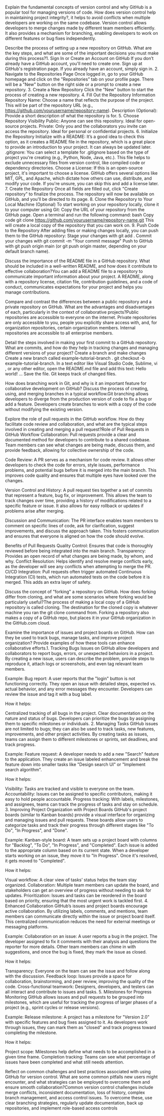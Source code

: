 Explain the fundamental concepts of version control and why GitHub is a popular tool for managing versions of code. How does version control help in maintaining project integrity?, it helps to avoid conflicts when multiple developers are working on the same codebase. Version control allows developers to merge changes made by different team members efficiently. It also provides a mechanism for branching, enabling developers to work on different features or bug fixes independently.

Describe the process of setting up a new repository on GitHub. What are the key steps, and what are some of the important decisions you must make during this process?1. Sign In or Create an Account on GitHub
If you don’t already have a GitHub account, you'll need to create one. Sign up at GitHub's registration page.
If you already have an account, simply sign in.
2. Navigate to the Repositories Page
Once logged in, go to your GitHub homepage and click on the "Repositories" tab on your profile page.
There will be a "New" button on the right side or a prompt to create a new repository.
3. Create a New Repository
Click the "New" button to start the process of creating a new repository.
4. Fill Out the Repository Information
Repository Name: Choose a name that reflects the purpose of the project. This will be part of the repository URL (e.g., https://github.com/yourusername/repository-name).
Description (Optional): Provide a short description of what the repository is for.
5. Choose Repository Visibility
Public: Anyone can see this repository. Ideal for open-source projects.
Private: Only you and the collaborators you invite can access the repository. Ideal for personal or confidential projects.
6. Initialize the Repository
Initialize with a README: It’s a good idea to check this option, as it creates a README file in the repository, which is a great place to provide an introduction to your project. It can always be updated later.
.gitignore: You can select a template for .gitignore based on the type of project you're creating (e.g., Python, Node, Java, etc.). This file helps to exclude unnecessary files from version control, like compiled code or dependency directories.
Choose a License: If this is an open-source project, it's important to choose a license. GitHub offers several options like MIT, GPL, and Apache, which dictate how others can use, distribute, and modify your code. If you're unsure, you can skip this and add a license later.
7. Create the Repository
Once all fields are filled out, click "Create repository" to finalize the process. The repository will now be available on GitHub, and you'll be directed to its page.
8. Clone the Repository to Your Local Machine (Optional)
To start working on your repository locally, clone it to your computer using Git:
Copy the URL of your repository from the GitHub page.
Open a terminal and run the following command:
bash
Copy code
git clone https://github.com/yourusername/repository-name.git
This will create a local copy of the repository that you can work on.
9. Push Code to the Repository
After adding files or making changes locally, you can push them to the GitHub repository:
Stage your changes with git add .
Commit your changes with git commit -m "Your commit message"
Push to GitHub with git push origin main (or git push origin master, depending on your default branch name).


Discuss the importance of the README file in a GitHub repository. What should be included in a well-written README, and how does it contribute to effective collaboration?You can add a README file to a repository to communicate important information about your project. A README, along with a repository license, citation file, contribution guidelines, and a code of conduct, communicates expectations for your project and helps you manage contributions.

Compare and contrast the differences between a public repository and a private repository on GitHub. What are the advantages and disadvantages of each, particularly in the context of collaborative projects?Public repositories are accessible to everyone on the internet. Private repositories are only accessible to you, people you explicitly share access with, and, for organization repositories, certain organization members. Internal repositories are accessible to all enterprise members.



Detail the steps involved in making your first commit to a GitHub repository. What are commits, and how do they help in tracking changes and managing different versions of your project?
Create a branch and make changes
Create a new branch called example-tutorial-branch . git checkout -b example-tutorial-branch.
In a text editor like Visual Studio Code, Sublime, vi , or any other editor, open the README.md file and add this text: Hello world! ...
Save the file.
Git keeps track of changed files.

How does branching work in Git, and why is it an important feature for collaborative development on GitHub? Discuss the process of creating, using, and merging branches in a typical workflow.Git branching allows developers to diverge from the production version of code to fix a bug or add a feature. Developers create branches to work with a copy of the code without modifying the existing version.

Explore the role of pull requests in the GitHub workflow. How do they facilitate code review and collaboration, and what are the typical steps involved in creating and merging a pull request?Role of Pull Requests in GitHub Workflow
Collaboration: Pull requests provide a clear and documented method for developers to contribute to a shared codebase. Team members can see what changes are being made, discuss them, and provide feedback, allowing for collective ownership of the code.

Code Review: A PR serves as a mechanism for code review. It allows other developers to check the code for errors, style issues, performance problems, and potential bugs before it is merged into the main branch. This improves code quality and ensures that multiple eyes have looked over the changes.

Version Control and History: A pull request ties together a set of commits that represent a feature, bug fix, or improvement. This allows the team to track changes over time, providing a history of modifications related to a specific feature or issue. It also allows for easy rollback or updates if problems arise after merging.

Discussion and Communication: The PR interface enables team members to comment on specific lines of code, ask for clarification, suggest improvements, and discuss the approach taken. This fosters communication and ensures that everyone is aligned on how the code should evolve.

Benefits of Pull Requests
Quality Control: Ensures that code is thoroughly reviewed before being integrated into the main branch.
Transparency: Provides an open record of what changes are being made, by whom, and why.
Conflict Resolution: Helps identify and resolve merge conflicts early, as the developer will see any conflicts when attempting to merge the PR.
CI/CD Integration: Pull requests often trigger automated Continuous Integration (CI) tests, which run automated tests on the code before it is merged. This adds an extra layer of safety.

Discuss the concept of "forking" a repository on GitHub. How does forking differ from cloning, and what are some scenarios where forking would be particularly useful?The process of making a local copy of a GitHub repository is called cloning. The destination for the cloned copy is whatever machine you ran the git clone command from. Forking a repository also makes a copy of a GitHub repo, but places it in your GitHub organization in the GitHub.com cloud.

Examine the importance of issues and project boards on GitHub. How can they be used to track bugs, manage tasks, and improve project organization? Provide examples of how these tools can enhance collaborative efforts.1. Tracking Bugs
Issues on GitHub allow developers and collaborators to report bugs, errors, or unexpected behaviors in a project. By creating a new issue, users can describe the problem, provide steps to reproduce it, attach logs or screenshots, and even tag relevant team members.

Example:
Bug report: A user reports that the "login" button is not functioning correctly. They open an issue with detailed steps, expected vs. actual behavior, and any error messages they encounter. Developers can review the issue and tag it with a bug label.

How it helps:

Centralized tracking of all bugs in the project.
Clear documentation on the nature and status of bugs.
Developers can prioritize the bugs by assigning them to specific milestones or individuals.
2. Managing Tasks
GitHub issues are not limited to bugs; they can also be used to track tasks, new features, improvements, and other project activities. By creating tasks as issues, teams can assign them to different milestones or sprints, set deadlines, and track progress.

Example:
Feature request: A developer needs to add a new "Search" feature to the application. They create an issue labeled enhancement and break the feature down into smaller tasks like "Design search UI" or "Implement search algorithm".

How it helps:

Visibility: Tasks are tracked and visible to everyone on the team.
Accountability: Issues can be assigned to specific contributors, making it easy to hold people accountable.
Progress tracking: With labels, milestones, and assignees, teams can track the progress of tasks and stay on schedule.
3. Improving Project Organization with Project Boards
GitHub's project boards (similar to Kanban boards) provide a visual interface for organizing and managing issues and pull requests. These boards allow users to categorize tasks and track their progress through different stages like "To Do", "In Progress", and "Done".

Example:
Kanban-style board: A team sets up a project board with columns for "Backlog", "To Do", "In Progress", and "Completed". Each issue is added to the appropriate column based on its current state. When a developer starts working on an issue, they move it to "In Progress". Once it's resolved, it gets moved to "Completed".

How it helps:

Visual workflow: A clear view of tasks’ status helps the team stay organized.
Collaboration: Multiple team members can update the board, and stakeholders can get an overview of progress without needing to ask for updates.
Prioritization: Issues and tasks can be reordered in the board based on priority, ensuring that the most urgent work is tackled first.
4. Enhanced Collaboration
GitHub’s issues and project boards encourage active collaboration. By utilizing labels, comments, and mentions, team members can communicate directly within the issue or project board itself. This centralized communication reduces the need for external meetings or messaging platforms.

Example:
Collaboration on an issue: A user reports a bug in the project. The developer assigned to fix it comments with their analysis and questions the reporter for more details. Other team members can chime in with suggestions, and once the bug is fixed, they mark the issue as closed.

How it helps:

Transparency: Everyone on the team can see the issue and follow along with the discussion.
Feedback loop: Issues provide a space for collaboration, brainstorming, and peer review, improving the quality of the code.
Cross-functional teamwork: Designers, developers, and testers can all interact and contribute to issues and tasks.
5. Milestones for Progress Monitoring
GitHub allows issues and pull requests to be grouped into milestones, which are useful for tracking the progress of larger phases of a project (e.g., sprint cycles or release versions).

Example:
Release milestone: A project has a milestone for "Version 2.0" with specific features and bug fixes assigned to it. As developers work through issues, they can mark them as "closed" and track progress toward completing the milestone.

How it helps:

Project scope: Milestones help define what needs to be accomplished in a given time frame.
Completion tracking: Teams can see what percentage of issues have been completed and what still needs attention.

Reflect on common challenges and best practices associated with using GitHub for version control. What are some common pitfalls new users might encounter, and what strategies can be employed to overcome them and ensure smooth collaboration?Common version control challenges include merge conflicts, inconsistent documentation, loss of history, complex branch management, and access control issues. To overcome these, use clear branching strategies, regularly update documentation, back up repositories, and implement role-based access controls
